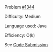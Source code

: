 Problem [#1344](https://leetcode.com/problems/angle-between-hands-of-a-clock/)

Difficulty: Medium

Language used: Java

Efficiency: O(k)

See [Code Submission](https://leetcode.com/submissions/detail/555560662/)